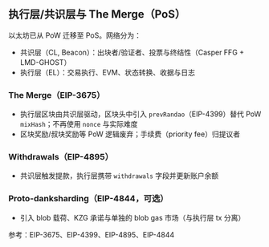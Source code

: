## 执行层/共识层与 The Merge（PoS）

以太坊已从 PoW 迁移至 PoS。网络分为：

- 共识层（CL, Beacon）：出块者/验证者、投票与终结性（Casper FFG + LMD-GHOST）
- 执行层（EL）：交易执行、EVM、状态转换、收据与日志

### The Merge（EIP-3675）

- 执行层区块由共识层驱动，区块头中引入 `prevRandao`（EIP-4399）替代 PoW `mixHash`；不再使用 `nonce` 与实际难度
- 区块奖励/叔块奖励等 PoW 逻辑废弃；手续费（priority fee）归提议者

### Withdrawals（EIP-4895）

- 共识层触发提款，执行层携带 `withdrawals` 字段并更新账户余额

### Proto-danksharding（EIP-4844，可选）

- 引入 blob 载荷、KZG 承诺与单独的 blob gas 市场（与执行层 tx 分离）

参考：EIP-3675、EIP-4399、EIP-4895、EIP-4844

